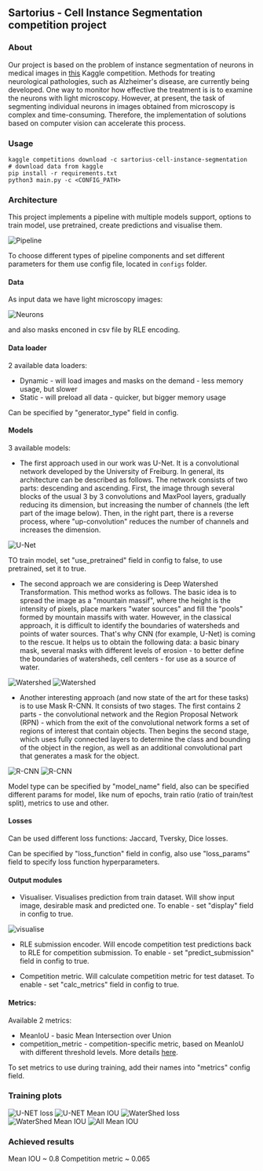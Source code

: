 ## Sartorius - Cell Instance Segmentation competition project

### About

Our project is based on the problem of instance segmentation of neurons in medical images in [this](https://www.kaggle.com/c/sartorius-cell-instance-segmentation)
 Kaggle competition. Methods for treating neurological pathologies, such as Alzheimer's disease, are currently being developed. One way to monitor how effective the treatment is is to examine the neurons with light microscopy. However, at present, the task of segmenting individual neurons in images obtained from microscopy is complex and time-consuming. Therefore, the implementation of solutions based on computer vision can accelerate this process.
 
### Usage

```
kaggle competitions download -c sartorius-cell-instance-segmentation  # download data from kaggle
pip install -r requirements.txt
python3 main.py -c <CONFIG_PATH>
```

### Architecture

This project implements a pipeline with multiple models support, options to train model, use pretrained, create predictions and visualise them.

![Pipeline](./img/AI_pipeline.png)

To choose different types of pipeline components and set different parameters for them use config file, located in `configs` folder.

#### Data

As input data we have light microscopy images:

![Neurons](./img/AI_neurons.png)

and also masks enconed in csv file by RLE encoding.

#### Data loader

2 available data loaders:

- Dynamic - will load images and masks on the demand - less memory usage, but slower
- Static - will preload all data - quicker, but bigger memory usage

Can be specified by "generator_type" field in config.

#### Models

3 available models:

- The first approach used in our work was U-Net. It is a convolutional network developed by the University of Freiburg. In general, its architecture can be described as follows. The network consists of two parts: descending and ascending. First, the image through several blocks of the usual 3 by 3 convolutions and MaxPool layers, gradually reducing its dimension, but increasing the number of channels (the left part of the image below). Then, in the right part, there is a reverse process, where "up-convolution" reduces the number of channels and increases the dimension.

![U-Net](./img/unet.png)

TO train model, set "use_pretrained" field in config to false, to use pretrained, set it to true.

- The second approach we are considering is Deep Watershed Transformation. This method works as follows. The basic idea is to spread the image as a "mountain massif", where the height is the intensity of pixels, place markers "water sources" and fill the "pools" formed by mountain massifs with water. However, in the classical approach, it is difficult to identify the boundaries of watersheds and points of water sources. That's why CNN (for example, U-Net) is coming to the rescue. It helps us to obtain the following data: a basic binary mask, several masks with different levels of erosion - to better define the boundaries of watersheds, cell centers - for use as a source of water.

![Watershed](./img/watershed1.png)
![Watershed](./img/watershed2.png)

- Another interesting approach (and now state of the art for these tasks) is to use Mask R-CNN. It consists of two stages. The first contains 2 parts - the convolutional network and the Region Proposal Network (RPN) - which from the exit of the convolutional network forms a set of regions of interest that contain objects. Then begins the second stage, which uses fully connected layers to determine the class and bounding of the object in the region, as well as an additional convolutional part that generates a mask for the object.

![R-CNN](./img/rcnn1.png)
![R-CNN](./img/rcnn2.png)

Model type can be specified by "model_name" field, also can be specified different params for model, like num of epochs, train ratio (ratio of train/test split), metrics to use and other.

#### Losses

Can be used different loss functions: Jaccard, Tversky, Dice losses.

Can be specified by "loss_function" field in config, also use "loss_params" field to specify loss function hyperparameters.

#### Output modules

- Visualiser. Visualises prediction from train dataset. Will show input image, desirable mask and predicted one. To enable - set "display" field in config to true.

![visualise](./img/visualizer.png)

- RLE submission encoder. Will encode competition test predictions back to RLE for competition submission. To enable - set "predict_submission" field in config to true.

- Competition metric. Will calculate competition metric for test dataset. To enable - set "calc_metrics" field in config to true.


#### Metrics:

Available 2 metrics:

- MeanIoU - basic Mean Intersection over Union
- competition_metric - competition-specific metric, based on MeanIoU with different threshold levels. More details [here](https://www.kaggle.com/c/sartorius-cell-instance-segmentation/overview/evaluation).

To set metrics to use during training, add their names into "metrics" config field.

### Training plots
![U-NET loss](img/loss_funciton_unet)
![U-NET Mean IOU](img/mean_iou_unet)
![WaterShed loss](img/mean_iou_watershed)
![WaterShed Mean IOU](img/loss_funciton_unet)
![All Mean IOU](img/mean_iou_all)

### Achieved results
Mean IOU ~ 0.8
Competition metric ~ 0.065
